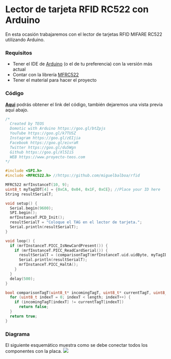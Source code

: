 # Lector de tarjeta RFID RC522 con Arduino
En esta ocasión trabajaremos con el lector de tarjetas RFID MIFARE RC522 utilizando Arduino.

### Requisitos
- Tener el IDE de [Arduino](https://www.arduino.cc/en/Main/Software) (o el de tu preferencia) con la versión más actual
- Contar con la librería [MFRC522](https://github.com/miguelbalboa/rfid)
- Tener el material para hacer el proyecto

### Código
**[Aqui](https://github.com/proyectoTEOS/Lector-de-tarjeta-RFID_RC522-con-Arduino/blob/master/Lector-de-tarjeta-RFID_RC522-con-Arduino.ino)** podrás obtener el link del código, también dejaremos
una vista previa aquí abajo.

```c++
/*
  Created by TEOS
  Domotic with Arduino https://goo.gl/btZpjs
  YouTube https://goo.gl/k7TUSZ
  Instagram https://goo.gl/zEIjia
  Facebook https://goo.gl/eivraR
  Twitter https://goo.gl/du5Wgn
  Github https://goo.gl/Xl5IiS
  WEB https://www.proyecto-teos.com
*/

#include <SPI.h>
#include <MFRC522.h> //https://github.com/miguelbalboa/rfid

MFRC522 mrfInstanceT(10, 9);
uint8_t myTagIDT[4] = {0xCA, 0x04, 0x1F, 0xCE}; //Place your ID here
String resultSerialT;

void setup() {
  Serial.begin(9600);
  SPI.begin();
  mrfInstanceT.PCD_Init();
  resultSerialT = "Coloque el TAG en el lector de tarjeta.";
  Serial.println(resultSerialT);
}

void loop() {
  if (mrfInstanceT.PICC_IsNewCardPresent()) {
    if (mrfInstanceT.PICC_ReadCardSerial()) {
      resultSerialT = (comparisonTagT(mrfInstanceT.uid.uidByte, myTagIDT, 4)) ? "TAG conocido" : "TAG desconocido";
      Serial.println(resultSerialT);
      mrfInstanceT.PICC_HaltA();
    }
  }
  delay(500);
}

bool comparisonTagT(uint8_t* incomingTagT, uint8_t* currentTagT, uint8_t length) {
  for (uint8_t indexT = 0; indexT < length; indexT++) {
    if (incomingTagT[indexT] != currentTagT[indexT])
      return false;
  }
  return true;
}
```

### Diagrama
El siguiente esquemático muestra como se debe conectar todos los componentes con la placa.
![](https://github.com/proyectoTEOS/Lector-de-tarjeta-RFID_RC522-con-Arduino/blob/master/lector-de-tarjeta-rfid_rc522-con-arduino-5.jpg)
